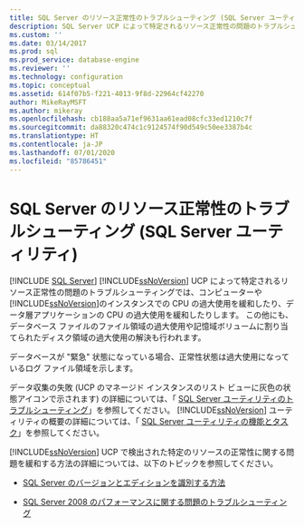 ```yaml
---
title: SQL Server のリソース正常性のトラブルシューティング (SQL Server ユーティリティ) | Microsoft Docs
description: SQL Server UCP によって特定されるリソース正常性の問題のトラブルシューティングについて説明します。これには、CPU の過大使用、ファイル領域、割り当てられたディスク領域などがあります。
ms.custom: ''
ms.date: 03/14/2017
ms.prod: sql
ms.prod_service: database-engine
ms.reviewer: ''
ms.technology: configuration
ms.topic: conceptual
ms.assetid: 614f07b5-f221-4013-9f8d-22964cf42270
author: MikeRayMSFT
ms.author: mikeray
ms.openlocfilehash: cb188aa5a71ef9631aa61ead08cfc33ed1210c7f
ms.sourcegitcommit: da88320c474c1c9124574f90d549c50ee3387b4c
ms.translationtype: HT
ms.contentlocale: ja-JP
ms.lasthandoff: 07/01/2020
ms.locfileid: "85786451"
---
```

# <a name="troubleshoot-sql-server-resource-health-sql-server-utility"></a>SQL Server のリソース正常性のトラブルシューティング (SQL Server ユーティリティ)
 [!INCLUDE [SQL Server](../../includes/applies-to-version/sqlserver.md)]
  [!INCLUDE[ssNoVersion](../../includes/ssnoversion-md.md)] UCP によって特定されるリソース正常性の問題のトラブルシューティングでは、コンピューターや [!INCLUDE[ssNoVersion](../../includes/ssnoversion-md.md)]のインスタンスでの CPU の過大使用を緩和したり、データ層アプリケーションの CPU の過大使用を緩和したりします。 この他にも、データベース ファイルのファイル領域の過大使用や記憶域ボリュームに割り当てられたディスク領域の過大使用の解決も行われます。  
  
 データベースが "緊急" 状態になっている場合、正常性状態は過大使用になっているログ ファイル領域を示します。  
  
 データ収集の失敗 (UCP のマネージド インスタンスのリスト ビューに灰色の状態アイコンで示されます) の詳細については、「 [SQL Server ユーティリティのトラブルシューティング](https://msdn.microsoft.com/library/f5f47c2a-38ea-40f8-9767-9bc138d14453)」を参照してください。 [!INCLUDE[ssNoVersion](../../includes/ssnoversion-md.md)] ユーティリティの概要の詳細については、「 [SQL Server ユーティリティの機能とタスク](../../relational-databases/manage/sql-server-utility-features-and-tasks.md)」を参照してください。  
  
 [!INCLUDE[ssNoVersion](../../includes/ssnoversion-md.md)] UCP で検出された特定のリソースの正常性に関する問題を緩和する方法の詳細については、以下のトピックを参照してください。  
  
-   [SQL Server のバージョンとエディションを識別する方法](https://go.microsoft.com/fwlink/?LinkID=178504)  
  
-   [SQL Server 2008 のパフォーマンスに関する問題のトラブルシューティング](https://go.microsoft.com/fwlink/?LinkId=151354)  
  
  
